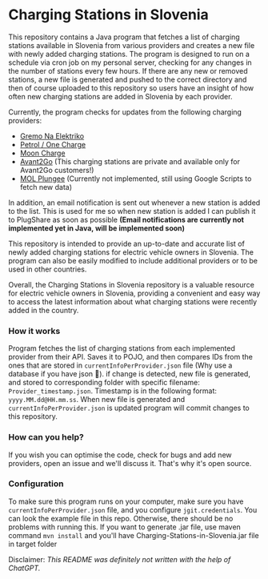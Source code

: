 # Charging Stations in Slovenia

This repository contains a Java program that fetches a list of charging stations available in Slovenia from various providers and creates a new file with newly added charging stations. The program is designed to run on a schedule via cron job on my personal
server, checking for any changes in the number of stations every few hours. If there are any new or removed stations, a new file is generated and pushed to the correct directory and then of course uploaded to this repository so users have an insight of how
often new charging stations are added in Slovenia by each provider.

Currently, the program checks for updates from the following charging providers:

- [Gremo Na Elektriko](https://www.gremonaelektriko.si)
- [Petrol / One Charge](https://www.petrol.si/mobilnost/zasebni-uporabniki/javne-elektricne-polnilnice)
- [Moon Charge](https://www.vrhunskaemobilnost.si/moon-charge/)
- [Avant2Go](https://avant2go.si) (This charging stations are private and available only for Avant2Go customers!)
- [MOL Plungee](https://molplugee.si/si) (Currently not implemented, still using Google Scripts to fetch new data)

In addition, an email notification is sent out whenever a new station is added to the list. This is used for me so when new station is added I can publish it to PlugShare as soon as possible
**(Email notifications are currently not implemented yet in Java, will be implemented soon)**

This repository is intended to provide an up-to-date and accurate list of newly added charging stations for electric vehicle owners in Slovenia. The program can also be easily modified to include additional providers or to be used in other countries.

Overall, the Charging Stations in Slovenia repository is a valuable resource for electric vehicle owners in Slovenia, providing a convenient and easy way to access the latest information about what charging stations were recently added in the country.

### How it works

Program fetches the list of charging stations from each implemented provider from their API. Saves it to POJO, and then compares IDs from the ones that are stored in `currentInfoPerProvider.json` file (Why use a database if you have json 🤣). if change is
detected, new file is generated, and stored to corresponding folder with specific filename: `Provider_timestamp.json`. Timestamp is in the following format: `yyyy.MM.dd@HH.mm.ss`. When new file is generated and `currentInfoPerProvider.json` is updated program
will commit changes to this repository.

### How can you help?

If you wish you can optimise the code, check for bugs and add new providers, open an issue and we'll discuss it. That's why it's open source.

### Configuration

To make sure this program runs on your computer, make sure you have `currentInfoPerProvider.json` file, and you configure `jgit.credentials`. You can look the example file in this repo.
Otherwise, there should be no problems with running this. If you want to generate .jar file, use maven command `mvn install` and you'll have Charging-Stations-in-Slovenia.jar file in target folder

Disclaimer: _This README was definitely not written with the help of ChatGPT._
